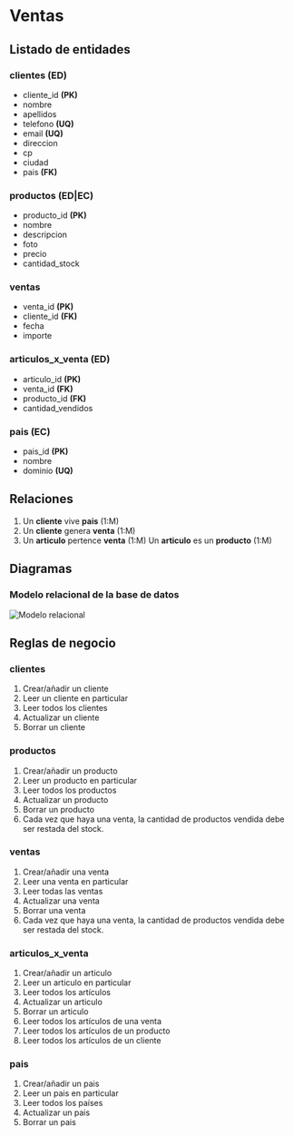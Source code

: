 # Ventas

## Listado de entidades

### clientes **(ED)**

- cliente_id **(PK)**
- nombre
- apellidos
- telefono **(UQ)**
- email **(UQ)**
- direccion
- cp
- ciudad
- pais **(FK)**

### productos **(ED|EC)**

- producto_id **(PK)**
- nombre
- descripcion
- foto
- precio
- cantidad_stock

### ventas

- venta_id **(PK)**
- cliente_id **(FK)**
- fecha
- importe

### articulos_x_venta **(ED)**
<!-- Esto es una entidad pivote: relaciona información de dos o más tablas. En esta entidad habrá más de una llave foránea. -->

- articulo_id **(PK)**
- venta_id **(FK)**
- producto_id **(FK)**
- cantidad_vendidos

<!-- Pedir aclaración a CHATGPT. esta entidad está algo confusa. -->


### pais **(EC)**

- pais_id **(PK)**
- nombre
- dominio **(UQ)**


<!-- Cuando marcas un atributo como UNIQUE en una base de datos, lo que haces es garantizar que su valor no se repita en ningún registro de la tabla. Es una forma de aplicar integridad de datos automática desde el propio motor de base de datos. -->

## Relaciones

1. Un **cliente** vive **pais** (1:M)
2. Un **cliente** genera **venta** (1:M)
3. Un **articulo** pertence **venta** (1:M)
Un **articulo** es un **producto** (1:M)

## Diagramas

### Modelo relacional de la base de datos

![Modelo relacional](/Modelado%20relacional%20sistema_de_Ventas.png)

## Reglas de negocio

<!-- Reglas de negocio para cada entidad, es decir, operaciones CRUD necesarias para cada entidad -->

### clientes
1. Crear/añadir un cliente
2. Leer un cliente en particular
3. Leer todos los clientes
3. Actualizar un cliente
4. Borrar un cliente

### productos
1. Crear/añadir un producto
2. Leer un producto en particular
3. Leer todos los productos
3. Actualizar un producto
4. Borrar un producto
5. Cada vez que haya una venta, la cantidad de productos vendida debe ser restada del stock.

### ventas
1. Crear/añadir una venta
2. Leer una venta en particular
3. Leer todas las ventas
3. Actualizar una venta
4. Borrar una venta
5. Cada vez que haya una venta, la cantidad de productos vendida debe ser restada del stock.

### articulos_x_venta

1. Crear/añadir un articulo
2. Leer un articulo en particular
3. Leer todos los artículos
3. Actualizar un articulo
4. Borrar un articulo
5. Leer todos los artículos de una venta
5. Leer todos los artículos de un producto
5. Leer todos los artículos de un cliente

### pais
1. Crear/añadir un pais
2. Leer un pais en particular
3. Leer todos los países
3. Actualizar un pais
4. Borrar un pais
